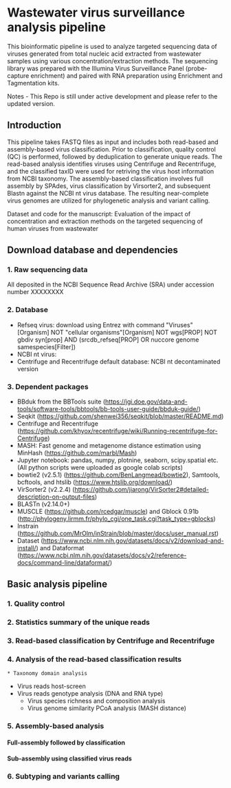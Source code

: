 # Wastewater virus surveillance analysis pipeline  
This bioinformatic pipeline is used to analyze targeted sequencing data of viruses generated from total nucleic acid extracted from wastewater samples using various concentration/extraction methods. The sequencing library was prepared with the Illumina Virus Surveillance Panel (probe-capture enrichment) and paired with RNA preparation using Enrichment and Tagmentation kits.

Notes - This Repo is still under active development and please refer to the updated version. 

## Introduction
This pipeline takes FASTQ files as input and includes both read-based and assembly-based virus classification. Prior to classification, quality control (QC) is performed, followed by deduplication to generate unique reads. The read-based analysis identifies viruses using Centrifuge and Recentrifuge, and the classified taxID were used for retriving the virus host information from NCBI taxonomy. The assembly-based classification involves full assembly by SPAdes, virus classification by Virsorter2, and subsequent Blastn against the NCBI nt virus database. The resulting near-complete virus genomes are utilized for phylogenetic analysis and variant calling.

Dataset and code for the manuscript: Evaluation of the impact of concentration and extraction methods on the targeted sequencing of human viruses from wastewater

## Download database and dependencies
### 1. Raw sequencing data 
All deposited in the NCBI Sequence Read Archive (SRA) under accession number XXXXXXXX
### 2. Database
   * Refseq virus: download using Entrez with command "Viruses"[Organism] NOT "cellular organisms"[Organism] NOT wgs[PROP] NOT gbdiv syn[prop] AND (srcdb_refseq[PROP] OR nuccore genome samespecies[Filter])
   * NCBI nt virus:
   * Centrifuge and Recentrifuge default database: NCBI nt decontaminated version
### 3. Dependent packages
   * BBduk from the BBTools suite (https://jgi.doe.gov/data-and-tools/software-tools/bbtools/bb-tools-user-guide/bbduk-guide/)
   * Seqkit (https://github.com/shenwei356/seqkit/blob/master/README.md)
   * Centrifuge and Recentrifuge (https://github.com/khyox/recentrifuge/wiki/Running-recentrifuge-for-Centrifuge)
   * MASH: Fast genome and metagenome distance estimation using MinHash (https://github.com/marbl/Mash)
   * Jupyter notebook: pandas, numpy, plotnine, seaborn, scipy.spatial etc. (All python scripts were uploaded as google colab scripts)
   * bowtie2 (v2.5.1) (https://github.com/BenLangmead/bowtie2), Samtools, bcftools, and htslib (https://www.htslib.org/download/)
   * VirSorter2 (v2.2.4) (https://github.com/jiarong/VirSorter2#detailed-description-on-output-files)
   * BLASTn (v2.14.0+)
   * MUSCLE (https://github.com/rcedgar/muscle) and Gblock 0.91b (http://phylogeny.lirmm.fr/phylo_cgi/one_task.cgi?task_type=gblocks)
   * Instrain (https://github.com/MrOlm/inStrain/blob/master/docs/user_manual.rst)
   * Dataset (https://www.ncbi.nlm.nih.gov/datasets/docs/v2/download-and-install/) and Dataformat (https://www.ncbi.nlm.nih.gov/datasets/docs/v2/reference-docs/command-line/dataformat/)

## Basic analysis pipeline
### 1. Quality control 

### 2. Statistics summary of the unique reads

### 3. Read-based classification by Centrifuge and Recentrifuge 

### 4. Analysis of the read-based classification results
    * Taxonomy domain analysis 
   * Virus reads host-screen 
* Virus reads genotype analysis (DNA and RNA type)
     * Virus species richness and composition analysis 
     * Virus genome similarity PCoA analysis (MASH distance) 
### 5. Assembly-based analysis 
#### Full-assembly followed by classification 
#### Sub-assembly using classified virus reads 

### 6. Subtyping and variants calling 
